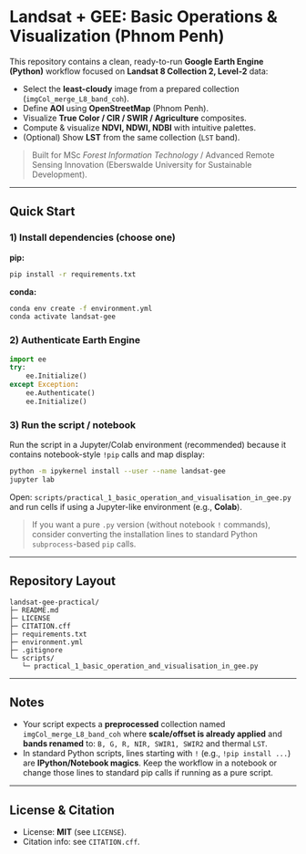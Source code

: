 # Landsat + GEE: Basic Operations & Visualization (Phnom Penh)

This repository contains a clean, ready-to-run **Google Earth Engine (Python)** workflow focused on **Landsat 8 Collection 2, Level-2** data:

- Select the **least-cloudy** image from a prepared collection (`imgCol_merge_L8_band_coh`).
- Define **AOI** using **OpenStreetMap** (Phnom Penh).
- Visualize **True Color / CIR / SWIR / Agriculture** composites.
- Compute & visualize **NDVI, NDWI, NDBI** with intuitive palettes.
- (Optional) Show **LST** from the same collection (`LST` band).

> Built for MSc *Forest Information Technology* / Advanced Remote Sensing Innovation (Eberswalde University for Sustainable Development).

---

## Quick Start

### 1) Install dependencies (choose one)

**pip:**

```bash
pip install -r requirements.txt
```

**conda:**

```bash
conda env create -f environment.yml
conda activate landsat-gee
```

### 2) Authenticate Earth Engine

```python
import ee
try:
    ee.Initialize()
except Exception:
    ee.Authenticate()
    ee.Initialize()
```

### 3) Run the script / notebook

Run the script in a Jupyter/Colab environment (recommended) because it contains notebook-style `!pip` calls and map display:

```bash
python -m ipykernel install --user --name landsat-gee
jupyter lab
```

Open: `scripts/practical_1_basic_operation_and_visualisation_in_gee.py` and run cells if using a Jupyter-like environment (e.g., **Colab**).

> If you want a pure `.py` version (without notebook `!` commands), consider converting the installation lines to standard Python `subprocess`-based `pip` calls.

---

## Repository Layout

```
landsat-gee-practical/
├─ README.md
├─ LICENSE
├─ CITATION.cff
├─ requirements.txt
├─ environment.yml
├─ .gitignore
└─ scripts/
   └─ practical_1_basic_operation_and_visualisation_in_gee.py
```

---

## Notes

- Your script expects a **preprocessed** collection named `imgCol_merge_L8_band_coh` where **scale/offset is already applied** and **bands renamed** to: `B, G, R, NIR, SWIR1, SWIR2` and thermal `LST`.
- In standard Python scripts, lines starting with `!` (e.g., `!pip install ...`) are **IPython/Notebook magics**. Keep the workflow in a notebook or change those lines to standard pip calls if running as a pure script.

---

## License & Citation

- License: **MIT** (see `LICENSE`).
- Citation info: see `CITATION.cff`.
